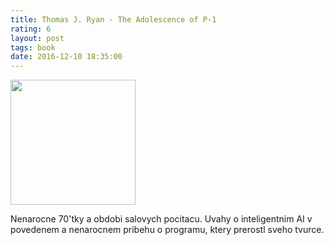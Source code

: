 ```yaml
---
title: Thomas J. Ryan - The Adolescence of P-1
rating: 6
layout: post
tags: book
date: 2016-12-10 18:35:00
---
```

<img width="200" src="https://images.gr-assets.com/books/1298183243l/1414021.jpg" />
<p>
Nenarocne 70'tky a obdobi salovych pocitacu. Uvahy o inteligentnim AI v povedenem a nenarocnem pribehu o programu, ktery prerostl sveho tvurce.
</p>
